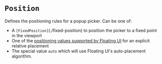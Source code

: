 # `Position`

Defines the positioning rules for a popup picker. Can be one of:

- A `[FixedPosition]`(./fixed-position) to position the picker to a fixed point in the viewport
- One of the [positioning values supported by Floating UI](https://floating-ui.com/docs/computePosition#placement) for an explicit relative placement
- The special value `auto` which will use Floating UI's auto-placement algorithm.
